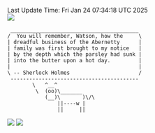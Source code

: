 Last Update Time: 
Fri Jan 24 07:34:18 UTC 2025
<br>![](https://img.shields.io/badge/%E5%A4%A7%E5%AE%B6-%E5%AE%89%E5%AE%89-green)<br>
```
 _________________________________________
/  You will remember, Watson, how the     \
| dreadful business of the Abernetty      |
| family was first brought to my notice   |
| by the depth which the parsley had sunk |
| into the butter upon a hot day.         |
|                                         |
\ -- Sherlock Holmes                      /
 -----------------------------------------
        \   ^__^
         \  (oo)\_______
            (__)\       )\/\
                ||----w |
                ||     ||
```
![](https://github-readme-stats.vercel.app/api?username=chenlitw)
![](https://github-readme-stats.vercel.app/api/top-langs/?username=chenlitw)
